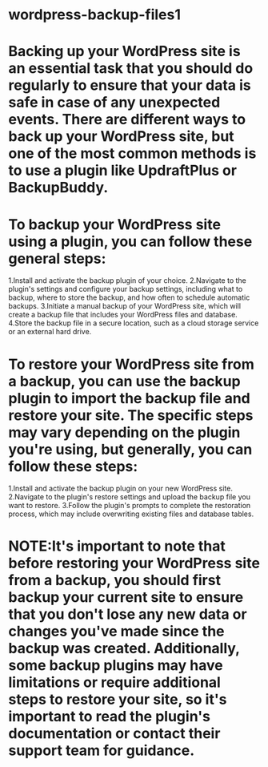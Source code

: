 # wordpress-backup-files1


# Backing up your WordPress site is an essential task that you should do regularly to ensure that your data is safe in case of any unexpected events. There are different ways to back up your WordPress site, but one of the most common methods is to use a plugin like UpdraftPlus or BackupBuddy.

# To backup your WordPress site using a plugin, you can follow these general steps:

1.Install and activate the backup plugin of your choice.
2.Navigate to the plugin's settings and configure your backup settings, including what to backup, where to store the backup, and how often to schedule automatic backups.
3.Initiate a manual backup of your WordPress site, which will create a backup file that includes your WordPress files and database.
4.Store the backup file in a secure location, such as a cloud storage service or an external hard drive.


# To restore your WordPress site from a backup, you can use the backup plugin to import the backup file and restore your site. The specific steps may vary depending on the plugin you're using, but generally, you can follow these steps:

1.Install and activate the backup plugin on your new WordPress site.
2.Navigate to the plugin's restore settings and upload the backup file you want to restore.
3.Follow the plugin's prompts to complete the restoration process, which may include overwriting existing files and database tables.


# NOTE:It's important to note that before restoring your WordPress site from a backup, you should first backup your current site to ensure that you don't lose any new data or changes you've made since the backup was created. Additionally, some backup plugins may have limitations or require additional steps to restore your site, so it's important to read the plugin's documentation or contact their support team for guidance.
